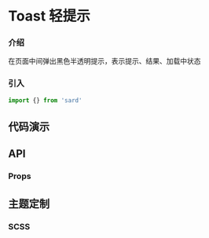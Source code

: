 # Toast 轻提示

### 介绍

在页面中间弹出黑色半透明提示，表示提示、结果、加载中状态

### 引入

```js
import {} from 'sard'
```

## 代码演示

## API

### Props

## 主题定制

### SCSS

```scss

```
